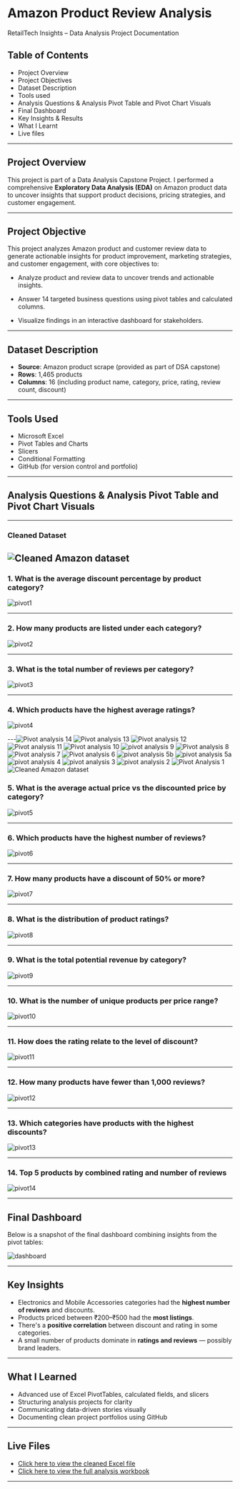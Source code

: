 
# Amazon Product Review Analysis
RetailTech Insights – Data Analysis Project Documentation

##   Table of Contents
- Project Overview
- Project Objectives
- Dataset Description
- Tools used
- Analysis Questions & Analysis Pivot Table and Pivot Chart Visuals
- Final Dashboard
- Key Insights & Results
- What I Learnt
- Live files

---

##  Project Overview
This project is part of a Data Analysis Capstone Project. I performed a comprehensive **Exploratory Data Analysis (EDA)** on Amazon product data to uncover insights that support product decisions, pricing strategies, and customer engagement.

---

##  Project Objective

This project analyzes Amazon product and customer review data to generate actionable insights for product improvement, marketing strategies, and customer engagement, with core objectives to: 
- Analyze product and review data to uncover trends and actionable insights.

- Answer 14 targeted business questions using pivot tables and calculated columns.

- Visualize findings in an interactive dashboard for stakeholders.
  
---

## Dataset Description

- **Source**: Amazon product scrape (provided as part of DSA capstone)
- **Rows**: 1,465 products
- **Columns**: 16 (including product name, category, price, rating, review count, discount)

---

##  Tools Used

- Microsoft Excel
- Pivot Tables and Charts
- Slicers
- Conditional Formatting
- GitHub (for version control and portfolio)

---

## Analysis Questions & Analysis Pivot Table and Pivot Chart Visuals
---
### Cleaned Dataset
![Cleaned Amazon dataset](https://github.com/user-attachments/assets/9022d2d4-06bf-4f1e-b00a-dc4c672713e3)
---

### 1. What is the average discount percentage by product category?
![pivot1](visuals/pivot1_avg_discount_by_category.png)

---

### 2. How many products are listed under each category?
![pivot2](visuals/pivot2_products_per_category.png)

---

### 3. What is the total number of reviews per category?
![pivot3](visuals/pivot3_reviews_per_category.png)

---

### 4. Which products have the highest average ratings?
![pivot4](visuals/pivot4_highest_avg_rating.png)

---![Pivot analysis 14](https://github.com/user-attachments/assets/bec3730f-1f36-435f-adee-3d48b265c9dc)
![Pivot analysis 13](https://github.com/user-attachments/assets/8e1d6fd0-13c5-4f2f-962c-294e4c125e91)
![Pivot analysis 12](https://github.com/user-attachments/assets/d0e05b37-0e38-4079-af7a-6430b56a95a0)
![Pivot analysis 11](https://github.com/user-attachments/assets/1da7f37c-a328-48cd-9b0f-14d84b27efa2)
![Pivot analysis 10](https://github.com/user-attachments/assets/321548c5-6320-4757-9f46-c0854329cf86)
![pivot analysis 9](https://github.com/user-attachments/assets/b15ea2d1-87fd-4a96-876f-859c396b1a1d)
![Pivot analysis 8](https://github.com/user-attachments/assets/13524198-e36b-4289-a022-d30b6f239332)
![Pivot analysis 7](https://github.com/user-attachments/assets/cc4711e2-72d1-45bb-bcd2-80450dc1f684)
![Pivot analysis 6](https://github.com/user-attachments/assets/af05e4b0-b182-45e5-9db7-047d91a71d62)
![pivot analysis 5b](https://github.com/user-attachments/assets/6b607a7a-38aa-452b-9e6b-4b1b813ae987)
![pivot analysis 5a](https://github.com/user-attachments/assets/58735940-6767-44e5-8a9d-15a42d66708d)
![pivot analysis 4](https://github.com/user-attachments/assets/66f68c8f-bd55-4cb2-820d-2a1060c1de94)
![pivot analysis 3](https://github.com/user-attachments/assets/5a36bd15-3105-4866-9ef7-2fea5457ff0a)
![pivot analysis 2](https://github.com/user-attachments/assets/54cec9b9-7501-4d1d-99ec-d7561e7072a8)
![Pivot Analysis 1](https://github.com/user-attachments/assets/151f8ff0-52dc-4b32-9fe3-71ade2c0e107)
![Cleaned Amazon dataset](https://github.com/user-attachments/assets/9022d2d4-06bf-4f1e-b00a-dc4c672713e3)


### 5. What is the average actual price vs the discounted price by category?
![pivot5](visuals/pivot5_price_comparison.png)

---

### 6. Which products have the highest number of reviews?
![pivot6](visuals/pivot6_most_reviews.png)

---

### 7. How many products have a discount of 50% or more?
![pivot7](visuals/pivot7_50percent_discount.png)

---
### 8. What is the distribution of product ratings?
![pivot8](visuals/pivot8_rating_distribution.png)

---

### 9. What is the total potential revenue by category?
![pivot9](visuals/pivot9_potential_revenue.png)

---

### 10. What is the number of unique products per price range?
![pivot10](visuals/pivot10_price_bucket.png)

---

### 11. How does the rating relate to the level of discount?
![pivot11](visuals/pivot11_discount_vs_rating.png)

---

### 12. How many products have fewer than 1,000 reviews?
![pivot12](visuals/pivot12_low_review_products.png)

---

### 13. Which categories have products with the highest discounts?
![pivot13](visuals/pivot13_max_discount_by_category.png)

---

### 14. Top 5 products by combined rating and number of reviews
![pivot14](visuals/pivot14_top_products_combined.png)

---

## Final Dashboard

Below is a snapshot of the final dashboard combining insights from the pivot tables:

![dashboard](visuals/dashboard_overview.png)

---

## Key Insights

- Electronics and Mobile Accessories categories had the **highest number of reviews** and discounts.
- Products priced between ₹200–₹500 had the **most listings**.
- There's a **positive correlation** between discount and rating in some categories.
- A small number of products dominate in **ratings and reviews** — possibly brand leaders.

---

## What I Learned

- Advanced use of Excel PivotTables, calculated fields, and slicers
- Structuring analysis projects for clarity
- Communicating data-driven stories visually
- Documenting clean project portfolios using GitHub

---

## Live Files

- [Click here to view the cleaned Excel file](data/amazon_reviews_cleaned.xlsx)
- [Click here to view the full analysis workbook](analysis/amazon_eda.xlsx)

---

